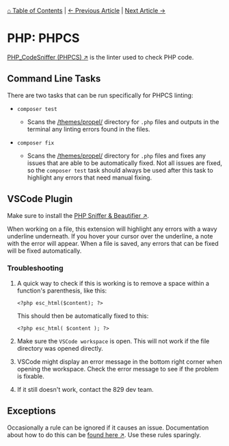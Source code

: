 [⌂ Table of Contents](/docs/README.md) | [← Previous Article](/docs/best-practices/linting/js-eslint.md) | [Next Article →](/docs/best-practices/data-sanitization.md)

# PHP: PHPCS
[PHP_CodeSniffer (PHPCS) ↗](https://github.com/squizlabs/PHP_CodeSniffer) is the linter used to check PHP code.

## Command Line Tasks
There are two tasks that can be run specifically for PHPCS linting:

* `composer test`
	* Scans the [/themes/propel/](/themes/propel/) directory for `.php` files and outputs in the terminal any linting errors found in the files.

* `composer fix`
	* Scans the [/themes/propel/](/themes/propel/) directory for `.php` files and fixes any issues that are able to be automatically fixed. Not all issues are fixed, so the `composer test` task should always be used after this task to highlight any errors that need manual fixing.

## VSCode Plugin
Make sure to install the [PHP Sniffer & Beautifier ↗](https://marketplace.visualstudio.com/items?itemName=ValeryanM.vscode-phpsab).

When working on a file, this extension will highlight any errors with a wavy underline underneath. If you hover your cursor over the underline, a note with the error will appear. When a file is saved, any errors that can be fixed will be fixed automatically.

### Troubleshooting
1. A quick way to check if this is working is to remove a space within a function's parenthesis, like this:
	```
	<?php esc_html($content); ?>
	```

	This should then be automatically fixed to this:
	```
	<?php esc_html( $content ); ?>
	```
2. Make sure the `VSCode workspace` is open. This will not work if the file directory was opened directly.
3. VSCode might display an error message in the bottom right corner when opening the workspace. Check the error message to see if the problem is fixable.
4. If it still doesn't work, contact the 829 dev team.

## Exceptions
Occasionally a rule can be ignored if it causes an issue. Documentation about how to do this can be [found here ↗](https://github.com/squizlabs/PHP_CodeSniffer/wiki/Advanced-Usage#ignoring-parts-of-a-file). Use these rules sparingly.